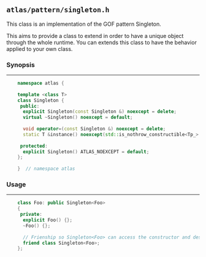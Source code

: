 `atlas/pattern/singleton.h`
---------------------------

This class is an implementation of the GOF pattern Singleton.

This aims to provide a class to extend in order to have a unique object
through the whole runtime. You can extends this class to have the behavior
applied to your own class.

### Synopsis
***
```Cpp
    namespace atlas {
    
    template <class T>
    class Singleton {
     public:
      explicit Singleton(const Singleton &) noexcept = delete;
      virtual ~Singleton() noexcept = default;
    
      void operator=(const Singleton &) noexcept = delete;
      static T &instance() noexcept(std::is_nothrow_constructible<Tp_>::value);
    
     protected:
      explicit Singleton() ATLAS_NOEXCEPT = default;
    };
    
    }  // namespace atlas
```

### Usage
***

```Cpp
    class Foo: public Singleton<Foo>
    {
     private:
      explicit Foo() {};
      ~Foo() {};
      
      // Frienship so Singleton<Foo> can access the constructor and destructor.
      friend class Singleton<Foo>;
    };
```
